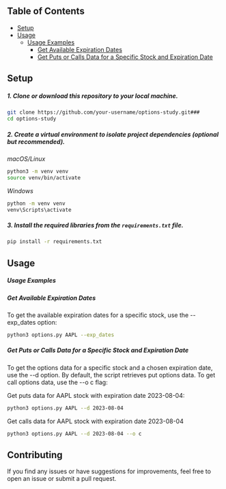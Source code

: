 ## Table of Contents
- [Setup](#setup)
- [Usage](#usage)
    - [Usage Examples](#usage-examples)
        - [Get Available Expiration Dates](#get-available-expiration-dates)
        - [Get Puts or Calls Data for a Specific Stock and Expiration Date](#get-puts-or-calls-data-for-a-specific-stock-and-expiration-date)


## Setup

##### 1. Clone or download this repository to your local machine.

```bash
git clone https://github.com/your-username/options-study.git###
cd options-study
```

##### 2. Create a virtual environment to isolate project dependencies (optional but recommended).

*macOS/Linux*
```bash
python3 -m venv venv
source venv/bin/activate
```

*Windows*
```bash
python -m venv venv
venv\Scripts\activate
```

##### 3. Install the required libraries from the `requirements.txt` file.

```bash
pip install -r requirements.txt
```

## Usage

##### Usage Examples

##### Get Available Expiration Dates
To get the available expiration dates for a specific stock, use the --exp_dates option:

```bash
python3 options.py AAPL --exp_dates
```

##### Get Puts or Calls Data for a Specific Stock and Expiration Date

To get the options data for a specific stock and a chosen expiration date, use the --d option. 
By default, the script retrieves put options data. To get call options data, use the --o c flag:

Get puts data for AAPL stock with expiration date 2023-08-04:
```bash
python3 options.py AAPL --d 2023-08-04
```

Get calls data for AAPL stock with expiration date 2023-08-04

```bash
python3 options.py AAPL --d 2023-08-04 --o c
```

## Contributing

If you find any issues or have suggestions for improvements, feel free to open an issue or submit a pull request.